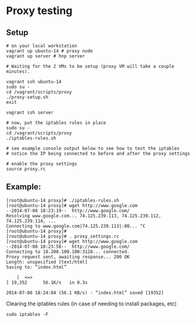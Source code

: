 # Proxy testing

## Setup

    # on your local workstation
    vagrant up ubuntu-14 # proxy node
    vagrant up server # hnp server

    # Waiting for the 2 VMs to be setup (proxy VM will take a couple minutes).    

    vagrant ssh ubuntu-14
    sudo su -
    cd /vagrant/scripts/proxy
    ./proxy-setup.sh
    exit

    vagrant ssh server
    
    # now, put the iptables rules in place
    sudo su -
    cd /vagrant/scripts/proxy
    ./iptables-rules.sh
    
    # see example console output below to see how to test the iptables
    # notice the IP being connected to before and after the proxy settings

    # enable the proxy settings
    source proxy.rc

## Example:

    [root@ubuntu-14 proxy]# ./iptables-rules.sh
    [root@ubuntu-14 proxy]# wget http://www.google.com
    --2014-07-08 18:23:19--  http://www.google.com/
    Resolving www.google.com... 74.125.239.113, 74.125.239.112, 74.125.239.114, ...
    Connecting to www.google.com|74.125.239.113|:80... ^C
    [root@ubuntu-14 proxy]#
    [root@ubuntu-14 proxy]# . proxy_settings.rc
    [root@ubuntu-14 proxy]# wget http://www.google.com
    --2014-07-08 18:23:58--  http://www.google.com/
    Connecting to 10.200.100.100:3128... connected.
    Proxy request sent, awaiting response... 200 OK
    Length: unspecified [text/html]
    Saving to: “index.html”

        [  <=>                                                                                                                                                              ] 19,352      56.1K/s   in 0.3s

    2014-07-08 18:24:04 (56.1 KB/s) - “index.html” saved [19352]


Clearing the iptables rules (in case of needing to install packages, etc)

    sudo iptables -F

